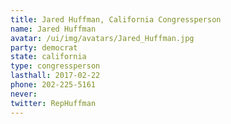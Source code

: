 ```yaml
---
title: Jared Huffman, California Congressperson
name: Jared Huffman
avatar: /ui/img/avatars/Jared_Huffman.jpg
party: democrat
state: california
type: congressperson
lasthall: 2017-02-22
phone: 202-225-5161
never: 
twitter: RepHuffman
---
```

